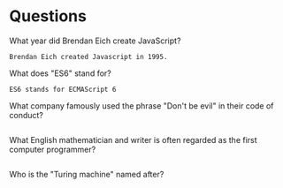 # Questions

What year did Brendan Eich create JavaScript?

```
Brendan Eich created Javascript in 1995.
```

What does "ES6" stand for?

```
ES6 stands for ECMAScript 6
```

What company famously used the phrase "Don't be evil" in their code of conduct?

```

```

What English mathematician and writer is often regarded as the first computer programmer?

```

```

Who is the "Turing machine" named after?

```

```
